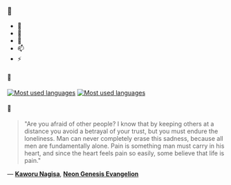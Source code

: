 ### 👋

- 🔭
- 🌱
- 💬
- 📫
- ⚡

#### 🧏

[![Most used languages](https://github-readme-stats-aynah.vercel.app/api/top-langs/?username=aynh&theme=solarized-dark&langs_count=6&layout=compact&hide_title=true)](https://github.com/anuraghazra/github-readme-stats#gh-dark-mode-only)
[![Most used languages](https://github-readme-stats-aynah.vercel.app/api/top-langs/?username=aynh&theme=solarized-light&langs_count=6&layout=compact&hide_title=true)](https://github.com/anuraghazra/github-readme-stats#gh-light-mode-only)

#### 💬

> "Are you afraid of other people? I know that by keeping others at a distance you avoid a betrayal of your trust, but you must endure the loneliness. Man can never completely erase this sadness, because all men are fundamentally alone. Pain is something man must carry in his heart, and since the heart feels pain so easily, some believe that life is pain."

&mdash; [**Kaworu Nagisa**](https://myanimelist.net/character.php?q=Kaworu%20Nagisa&cat=character), [**Neon Genesis Evangelion**](https://myanimelist.net/search/all?q=Neon%20Genesis%20Evangelion&cat=all)
